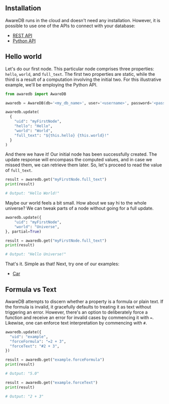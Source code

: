 ## Installation

AwareDB runs in the cloud and doesn't need any installation. However, it is possible to
use one of the APIs to connect with your database:

* [REST API](/rest-api.md)
* [Python API](/python-api.md)


## Hello world

Let's do our first node. This particular node comprises three properties: `hello`, `world`, and `full_text`.
The first two properties are static, while the third is a result of a computation involving the initial two.
For this illustrative example, we'll be employing the Python API.

```python
from awaredb import AwareDB

awaredb = AwareDB(db='<my_db_name>', user='<username>', password='<password>')

awaredb.update(
  {
    "uid": "myFirstNode",
    "hello": "Hello",
    "world": "World",
    "full_text": "${this.hello} {this.world}!"
  }
)
```

And there we have it! Our initial node has been successfully created. The update response will
encompass the computed values, and in case we missed them, we can retrieve them later.
So, let's proceed to read the value of `full_text`.

```python
result = awaredb.get("myFirstNode.full_text")
print(result)

# Output: "Hello World!"
```

Maybe our world feels a bit small. How about we say hi to the whole universe?
We can tweak parts of a node without going for a full update.

```python
awaredb.update({
    "uid": "myFirstNode",
    "world": "Universe",
}, partial=True)

result = awaredb.get("myFirstNode.full_text")
print(result)

# Output: "Hello Universe!"
```

That's it. Simple as that! Next, try one of our examples:

* [Car](/examples/car.md)


## Formula vs Text

AwareDB attempts to discern whether a property is a formula or plain text. If the formula is invalid,
it gracefully defaults to treating it as text without triggering an error. However, there's an option
to deliberately force a function and receive an error for invalid cases by commencing it with `=`.
Likewise, one can enforce text interpretation by commencing with `#`.

```python
awaredb.update({
  "uid": "example",
  "forceFormula": "=2 + 3",
  "forceText": "#2 + 3",
})

result = awaredb.get("example.forceFormula")
print(result)

# Output: "5.0"

result = awaredb.get("example.forceText")
print(result)

# Output: "2 + 3"
```
